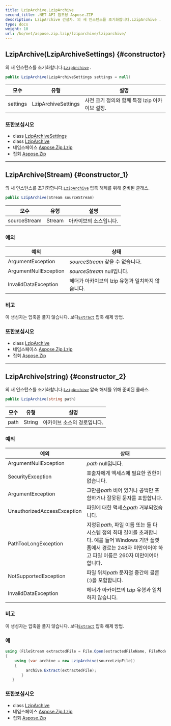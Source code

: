 ```yaml
---
title: LzipArchive.LzipArchive
second_title: .NET API 참조용 Aspose.ZIP
description: LzipArchive 건설자. 의 새 인스턴스를 초기화합니다.LzipArchive .
type: docs
weight: 10
url: /ko/net/aspose.zip.lzip/lziparchive/lziparchive/
---
```

## LzipArchive(LzipArchiveSettings) {#constructor}

의 새 인스턴스를 초기화합니다.[`LzipArchive`](../) .

```csharp
public LzipArchive(LzipArchiveSettings settings = null)
```

| 모수 | 유형 | 설명 |
| --- | --- | --- |
| settings | LzipArchiveSettings | 사전 크기 정의와 함께 특정 lzip 아카이브 설정. |

### 또한보십시오

* class [LzipArchiveSettings](../../lziparchivesettings/)
* class [LzipArchive](../)
* 네임스페이스 [Aspose.Zip.Lzip](../../lziparchive/)
* 집회 [Aspose.Zip](../../../)

---

## LzipArchive(Stream) {#constructor_1}

의 새 인스턴스를 초기화합니다.[`LzipArchive`](../) 압축 해제를 위해 준비된 클래스.

```csharp
public LzipArchive(Stream sourceStream)
```

| 모수 | 유형 | 설명 |
| --- | --- | --- |
| sourceStream | Stream | 아카이브의 소스입니다. |

### 예외

| 예외 | 상태 |
| --- | --- |
| ArgumentException | *sourceStream* 찾을 수 없습니다. |
| ArgumentNullException | *sourceStream* null입니다. |
| InvalidDataException | 헤더가 아카이브의 lzip 유형과 일치하지 않습니다. |

### 비고

이 생성자는 압축을 풀지 않습니다. 보다[`Extract`](../extract/) 압축 해제 방법.

### 또한보십시오

* class [LzipArchive](../)
* 네임스페이스 [Aspose.Zip.Lzip](../../lziparchive/)
* 집회 [Aspose.Zip](../../../)

---

## LzipArchive(string) {#constructor_2}

의 새 인스턴스를 초기화합니다.[`LzipArchive`](../) 압축 해제를 위해 준비된 클래스.

```csharp
public LzipArchive(string path)
```

| 모수 | 유형 | 설명 |
| --- | --- | --- |
| path | String | 아카이브 소스의 경로입니다. |

### 예외

| 예외 | 상태 |
| --- | --- |
| ArgumentNullException | *path* null입니다. |
| SecurityException | 호출자에게 액세스에 필요한 권한이 없습니다. |
| ArgumentException | 그만큼*path* 비어 있거나 공백만 포함하거나 잘못된 문자를 포함합니다. |
| UnauthorizedAccessException | 파일에 대한 액세스*path* 거부되었습니다. |
| PathTooLongException | 지정된*path*, 파일 이름 또는 둘 다 시스템 정의 최대 길이를 초과합니다. 예를 들어 Windows 기반 플랫폼에서 경로는 248자 미만이어야 하고 파일 이름은 260자 미만이어야 합니다. |
| NotSupportedException | 파일 위치*path* 문자열 중간에 콜론(:)을 포함합니다. |
| InvalidDataException | 헤더가 아카이브의 lzip 유형과 일치하지 않습니다. |

### 비고

이 생성자는 압축을 풀지 않습니다. 보다[`Extract`](../extract/) 압축 해제 방법.

### 예

```csharp
using (FileStream extractedFile = File.Open(extractedFileName, FileMode.Create))
{
    using (var archive = new LzipArchive(sourceLzipFile))
    {
         archive.Extract(extractedFile);
       }
   }
```

### 또한보십시오

* class [LzipArchive](../)
* 네임스페이스 [Aspose.Zip.Lzip](../../lziparchive/)
* 집회 [Aspose.Zip](../../../)


